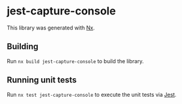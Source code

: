 # jest-capture-console

This library was generated with [Nx](https://nx.dev).

## Building

Run `nx build jest-capture-console` to build the library.

## Running unit tests

Run `nx test jest-capture-console` to execute the unit tests via [Jest](https://jestjs.io).
